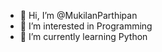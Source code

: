 - 👋 Hi, I’m @MukilanParthipan
- 👀 I’m interested in Programming
- 🌱 I’m currently learning Python

<!---
MukilanParthipan/MukilanParthipan is a ✨ special ✨ repository because its `README.md` (this file) appears on your GitHub profile.
You can click the Preview link to take a look at your changes.
--->
